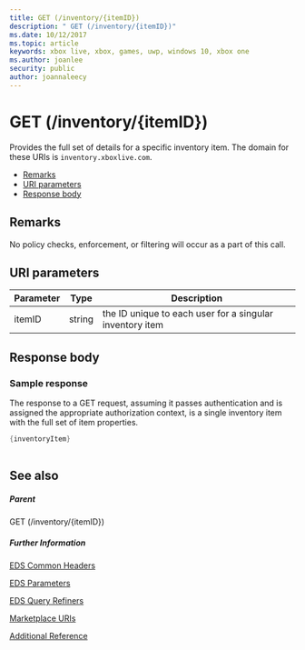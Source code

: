 ```yaml
---
title: GET (/inventory/{itemID})
description: " GET (/inventory/{itemID})"
ms.date: 10/12/2017
ms.topic: article
keywords: xbox live, xbox, games, uwp, windows 10, xbox one
ms.author: joanlee
security: public
author: joannaleecy
---
```


# GET (/inventory/{itemID})
Provides the full set of details for a specific inventory item. 
The domain for these URIs is `inventory.xboxlive.com`.
 
  * [Remarks](#ID4EX)
  * [URI parameters](#ID4EAB)
  * [Response body](#ID4ELB)
 
<a id="ID4EX"></a>

 
## Remarks
 
No policy checks, enforcement, or filtering will occur as a part of this call.
  
<a id="ID4EAB"></a>

 
## URI parameters
 
| Parameter| Type| Description| 
| --- | --- | --- | 
| itemID| string| the ID unique to each user for a singular inventory item| 
  
<a id="ID4ELB"></a>

 
## Response body
 
<a id="ID4ERB"></a>

 
### Sample response
 
The response to a GET request, assuming it passes authentication and is assigned the appropriate authorization context, is a single inventory item with the full set of item properties.
 

```cpp
{inventoryItem}
         
```

   
<a id="ID4E4B"></a>

 
## See also
 
<a id="ID4E6B"></a>

 
##### Parent 

GET (/inventory/{itemID})

  
<a id="ID4EJC"></a>

 
##### Further Information 

[EDS Common Headers](../../additional/edscommonheaders.md)

 [EDS Parameters](../../additional/edsparameters.md)

 [EDS Query Refiners](../../additional/edsqueryrefiners.md)

 [Marketplace URIs](atoc-reference-marketplace.md)

 [Additional Reference](../../additional/atoc-xboxlivews-reference-additional.md)

   